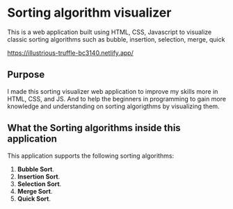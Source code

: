 # Sorting algorithm visualizer

This is a web application built using HTML, CSS, Javascript to visualize classic sorting algorithms such as bubble, insertion, selection, merge, quick 



https://illustrious-truffle-bc3140.netlify.app/

## Purpose

I made this sorting visualizer web application to improve my skills more in
HTML, CSS, and JS. And to help the beginners in programming to gain more knowledge and understanding on sorting algorigthms by visualizing them.

## What the Sorting algorithms inside this application

This application supports the following sorting algorithms:

1. **Bubble Sort**.
2. **Insertion Sort**.
3. **Selection Sort**.
4. **Merge Sort**.
5. **Quick Sort**.
